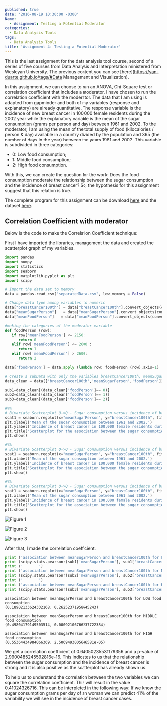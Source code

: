 ```yaml
---
published: true
date: '2016-08-19 10:30:00 -0300'
Name:
  - Assignment: Testing a Potential Moderator
categories:
  - Data Analysis Tools
tags:
  - Data Analysis Tools
title: 'Assignment 4: Testing a Potential Moderator'
---
```

This is the last assignment for the data analysis tool course, second of a series of five courses from Data Analysis and Interpretation ministered from Wesleyan University.
The previous content you can see [here](https://yan-duarte.github.io/tags/#Data Management and Visualization).

In this assignment, we can choose to run an ANOVA, Chi-Square test or correlation coefficient that includes a moderator. I have chosen to run the correlation coefficient with the moderator. 
The data that I am using is adapted from gapminder and both of my variables (response and explanatory) are already quantitative. 
The response variable is the incidence of new breast cancer in 100,000 female residents during the 2002 year while the explanatory variable is the mean of the sugar consumption (grams per person and day) between 1961 and 2002. 
To the moderator, I am using the mean of the total supply of food (kilocalories / person & day) available in a country divided by the population and 365 (the number of days in the year) between the years 1961 and 2002. This variable is subdivided in three categories:

  - 0: Low food consumption;
  - 1: Middle food consumption;
  - 2: High food consumption.

With this, we can create the question for the work: Does the food consumption moderate the relationship between the sugar consumption and the incidence of breast cancer?
So, the hypothesis for this assignment suggest that this relation is true.

The complete program for this assignment can be download [here](https://yan-duarte.github.io/archives/dat-assignment4.py) and the dataset [here](https://yan-duarte.github.io/archives/separatedData.csv).


## **Correlation Coefficient with moderator**

Below is the code to make the Correlation Coefficient technique:

First I have imported the libraries, management the data and created the scatterplot graph of my variables.

```python
import pandas
import numpy
import statistics
import seaborn
import matplotlib.pyplot as plt
import scipy

# Import the data set to memory
data = pandas.read_csv("separatedData.csv", low_memory = False)

# Change data type among variables to numeric
data["breastCancer100th"] = data["breastCancer100th"].convert_objects(convert_numeric=True)
data["meanSugarPerson"]   = data["meanSugarPerson"].convert_objects(convert_numeric=True)
data["meanFoodPerson"]   = data["meanFoodPerson"].convert_objects(convert_numeric=True)

#making the categories of the moderator variable
def foodPerson (row):
   if row['meanFoodPerson'] <= 2150:
      return 0
   elif row['meanFoodPerson'] <= 2600 :
      return 1
   elif row['meanFoodPerson'] > 2600:
      return 2

data['foodPerson'] = data.apply (lambda row: foodPerson (row),axis=1)

# Create a subData with only the variables breastCancer100th, meanSugarPerson for each foodperson categories
data_clean = data[['breastCancer100th','meanSugarPerson','foodPerson']]

sub1=data_clean[(data_clean['foodPerson']== 0)]
sub2=data_clean[(data_clean['foodPerson']== 1)]
sub3=data_clean[(data_clean['foodPerson']== 2)]

#%%
# Bivariate Scatterplot Q->Q - Sugar consumption versus incidence of breast cancer for LOW food consumption
scat1 = seaborn.regplot(x="meanSugarPerson", y="breastCancer100th", fit_reg=True, data=sub1)
plt.xlabel('Mean of the sugar consumption between 1961 and 2002.')
plt.ylabel('Incidence of breast cancer in 100,000 female residents during the 2002 year.')
plt.title('Scatterplot for the association between the sugar consumption and the incidence of breast cancer for LOW food consumption.')
plt.show()

#%%
# Bivariate Scatterplot Q->Q - Sugar consumption versus incidence of breast cancer for MIDDLE food consumption
scat1 = seaborn.regplot(x="meanSugarPerson", y="breastCancer100th", fit_reg=True, data=sub2)
plt.xlabel('Mean of the sugar consumption between 1961 and 2002.')
plt.ylabel('Incidence of breast cancer in 100,000 female residents during the 2002 year.')
plt.title('Scatterplot for the association between the sugar consumption and the incidence of breast cancer for MIDDLE food consumption.')
plt.show()

#%%
# Bivariate Scatterplot Q->Q - Sugar consumption versus incidence of breast cancer for HIGH food consumption
scat1 = seaborn.regplot(x="meanSugarPerson", y="breastCancer100th", fit_reg=True, data=sub3)
plt.xlabel('Mean of the sugar consumption between 1961 and 2002.')
plt.ylabel('Incidence of breast cancer in 100,000 female residents during the 2002 year.')
plt.title('Scatterplot for the association between the sugar consumption and the incidence of breast cancer for HIGH food consumption.')
plt.show()
```

![Figure 1]({{site.baseurl}}/yan-duarte.github.io/images/dat-assignment3/dat-ass4-fig1.png)

![Figure 2]({{site.baseurl}}/yan-duarte.github.io/images/dat-assignment3/dat-ass4-fig2.png)

![Figure 3]({{site.baseurl}}/yan-duarte.github.io/images/dat-assignment3/dat-ass4-fig3.png)

After that, I made the correlation coefficient.

```python 
print ('association between meanSugarPerson and breastCancer100th for LOW food consumption')
print (scipy.stats.pearsonr(sub1['meanSugarPerson'], sub1['breastCancer100th']))
print ('       ')
print ('association between meanSugarPerson and breastCancer100th for MIDDLE food consumption')
print (scipy.stats.pearsonr(sub2['meanSugarPerson'], sub2['breastCancer100th']))
print ('       ')
print ('association between meanSugarPerson and breastCancer100th for HIGH food consumption')
print (scipy.stats.pearsonr(sub3['meanSugarPerson'], sub3['breastCancer100th']))
```

```
association between meanSugarPerson and breastCancer100th for LOW food consumption
(0.18902133624332168, 0.26252371958645243)
       
association between meanSugarPerson and breastCancer100th for MIDDLE food consumption
(0.49804179149503514, 0.00092106766237722384)
       
association between meanSugarPerson and breastCancer100th for HIGH food consumption
(0.55364434984066369, 2.5069493005646581e-05)
```

We get a correlation coefficient of 0.64050235531179356 and a p-value of 2.9900485245592816e-16.
This indicates to us that the relationship between the sugar consumption and the incidence of breast cancer is strong and it is also positive as the scatterplot has already shown us.

To help us to understand the correlation between the two variables we can square the correlation coefficient. This will result in the value 0.41024326716. This can be interpleted in the following way: If we know the sugar consumption grams per day of an woman we can predict 41% of the variability we will see in the incidence of breast cancer cases.
